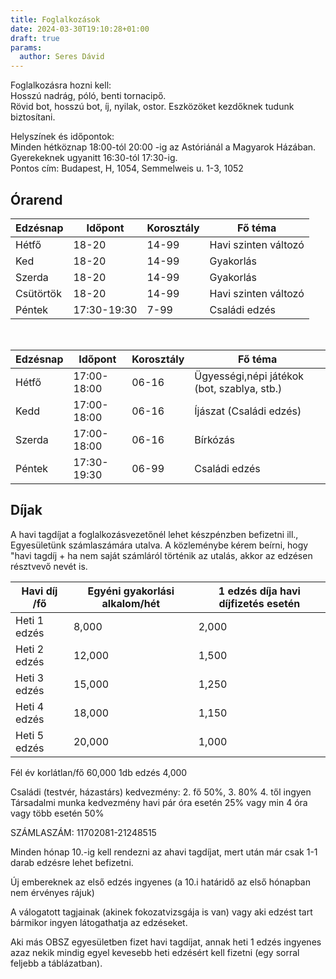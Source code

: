 ```yaml
---
title: Foglalkozások
date: 2024-03-30T19:10:28+01:00
draft: true
params:
  author: Seres Dávid
---
```


Foglalkozásra hozni kell:  
Hosszú nadrág, póló, benti tornacipő.  
Rövid bot, hosszú bot, íj, nyilak, ostor. Eszközöket kezdőknek tudunk biztosítani.

Helyszínek és időpontok:  
Minden hétköznap 18:00-tól 20:00 -ig az Astóriánál a Magyarok Házában. Gyerekeknek ugyanitt 16:30-tól 17:30-ig.  
Pontos cím: Budapest, H, 1054, Semmelweis u. 1-3, 1052


## Órarend

| Edzésnap  | Időpont   | Korosztály    | Fő téma |
| --------- | ----------| ------------- | ------- |
| Hétfő     | 18-20     | 14-99         | Havi szinten változó |
| Ked       | 18-20     | 14-99         | Gyakorlás |
| Szerda    | 18-20     | 14-99         | Gyakorlás |
| Csütörtök | 18-20     | 14-99         | Havi szinten változó |
| Péntek    | 17:30-19:30   | 7-99      | Családi edzés |

&nbsp;  
 
| Edzésnap  | Időpont       | Korosztály    | Fő téma |
| --------- | ------------- | ------------- | ------- |
| Hétfő     | 17:00-18:00   | 06-16         | Ügyességi,népi játékok (bot, szablya, stb.) |
| Kedd      | 17:00-18:00   | 06-16         | Íjászat (Családi edzés) |
| Szerda    | 17:00-18:00   | 06-16         | Bírkózás |
| Péntek    | 17:30-19:30   | 06-99	        | Családi edzés |

## Díjak

A havi tagdíjat a foglalkozásvezetőnél lehet készpénzben befizetni ill., Egyesületünk számlaszámára utalva. A közleménybe kérem beírni, hogy "havi tagdíj + ha nem saját számláról történik az utalás, akkor az edzésen résztvevő nevét is.

| Havi díj /fő  | Egyéni gyakorlási alkalom/hét | 1 edzés díja havi díjfizetés esetén|
| ------------- | ----------------------------- | --------------------- |
| Heti 1 edzés  | 8,000                         | 2,000 |
| Heti 2 edzés  | 12,000                        | 1,500 |
| Heti 3 edzés  | 15,000                        | 1,250 |
| Heti 4 edzés  | 18,000                        | 1,150 |
| Heti 5 edzés  | 20,000                        | 1,000 |

Fél év korlátlan/fő	60,000
1db edzés 4,000

Családi (testvér, házastárs) kedvezmény: 2. fő 50%, 3. 80% 4. től ingyen  
Társadalmi munka kedvezmény havi pár óra esetén 25% vagy min 4 óra vagy több esetén 50%

SZÁMLASZÁM: 11702081-21248515

Minden hónap 10.-ig kell rendezni az ahavi tagdíjat, mert után már csak 1-1 darab  edzésre lehet befizetni.

Új embereknek az első edzés ingyenes (a 10.i határidő az első hónapban nem érvényes rájuk)

A válogatott tagjainak (akinek fokozatvizsgája is van) vagy aki edzést tart bármikor ingyen látogathatja az edzéseket.

Aki más OBSZ egyesületben fizet havi tagdíjat, annak heti 1 edzés ingyenes azaz nekik mindig egyel kevesebb heti edzésért  kell fizetni (egy sorral feljebb a táblázatban).
